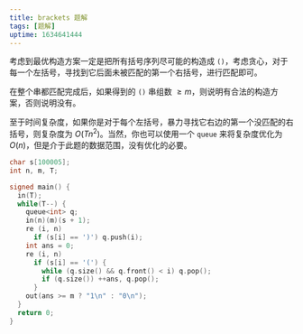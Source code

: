 ```yaml
---
title: brackets 题解
tags: [题解]
uptime: 1634641444
---
```


考虑到最优构造方案一定是把所有括号序列尽可能的构造成 `()`，考虑贪心，对于每一个左括号，寻找到它后面未被匹配的第一个右括号，进行匹配即可。

在整个串都匹配完成后，如果得到的 `()` 串组数 $\ge m$，则说明有合法的构造方案，否则说明没有。

至于时间复杂度，如果你是对于每个左括号，暴力寻找它右边的第一个没匹配的右括号，则复杂度为 $O(Tn^2)$。当然，你也可以使用一个 `queue` 来将复杂度优化为 $O(n)$，但是介于此题的数据范围，没有优化的必要。

```cpp
char s[100005];
int n, m, T;

signed main() {
  in(T);
  while(T--) {
    queue<int> q;
    in(n)(m)(s + 1);
    re (i, n)
      if (s[i] == ')') q.push(i);
    int ans = 0;
    re (i, n)
      if (s[i] == '(') {
        while (q.size() && q.front() < i) q.pop();
        if (q.size()) ++ans, q.pop();
      }
    out(ans >= m ? "1\n" : "0\n");
  }
  return 0;
}
```

